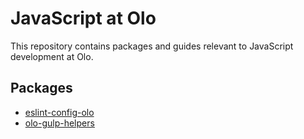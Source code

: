 # JavaScript at Olo

This repository contains packages and guides relevant to JavaScript development at Olo.

## Packages

- [eslint-config-olo](packages/eslint-config-olo)
- [olo-gulp-helpers](packages/olo-gulp-helpers)
